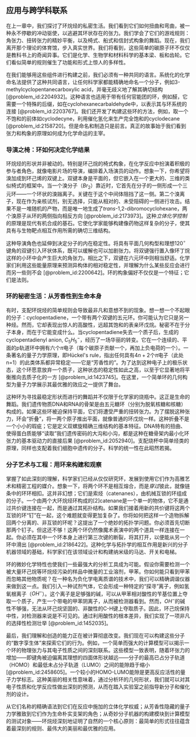 ## 应用与跨学科联系

在上一章中，我们探讨了环烷烃的私密生活。我们看到它们如何扭曲和弯曲，被一种永不停歇的冲动驱使，以逃避其环状存在的张力。我们学会了它们的游戏规则：角张力、扭转张力的精妙平衡，以及椅式、船式和信封式构象的舞蹈。现在，我们离开那个理论的体育馆，步入真实世界。我们将看到，这些简单的碳原子环不仅仅是教科书上的奇闻异事。它们是化学、生物学和材料科学的基本梁、板和齿轮。它们看似简单的规则催生了功能和形式上惊人的多样性。

在我们能够用这些组件进行构建之前，我们必须有一种共同的语言。系统化的化学命名法提供了这种共同语言，让任何科学家都能精确地命名一个分子，例如3-methylcyclopentanecarboxylic acid，并毫无歧义地了解其确切结构 [@problem_id:2204932]。这种语言也适用于带有任何官能团的环，例如醛，它需要一个特殊的后缀，如在cyclohexanecarbaldehyde中，以表示其与环系统的连接 [@problem_id:2203767]。我们还开发了构建这些环的方法，例如，取一个不饱和的前体如cyclodecyne，利用催化氢化来生产完全饱和的cyclodecane [@problem_id:2158720]。但是命名和制造只是前言。真正的故事始于我们看到张力和构象的原理如何成为化学命运的主宰。

### 导演之椅：环如何决定化学结果

环烷烃的形状并非被动的。特别是环己烷的椅式构象，在化学反应中扮演着积极的参与者角色，就像电影片场的导演，编排着入场演员的动作。想象一下，你希望将溴加成到环己烯的双键上。双键本身是平面的，但它嵌入在一个更大的、三维的类似椅式的框架中。当一个溴分子（$Br_2$）靠近时，它首先在分子的一侧形成一个三元环——一个环状的溴鎓离子。关键在于这个中间体阻挡了这一侧。第二个溴离子，现在作为亲核试剂，别无选择，只能从相对的、未受阻碍的一侧进行攻击。结果不是一堆随机的产物，而是唯一地生成了*trans*-1,2-dibromocyclohexane，两个溴原子从环的两侧指向相反方向 [@problem_id:2173973]。这种*立体化学控制*的原理是现代有机合成的基石。它使化学家能够构建像药物这样复杂的分子，使其具有与生物靶点相互作用所需的确切三维结构。

这种导演角色也延伸到决定分子的内在稳定性。将具有平面几何构型和理想$120^{\circ}$键角的双键引入环状体系，既可以缓解也可以加剧张力。将双键强行置入像环丁烷这样的小环中会产生巨大的角张力。相比之下，双键在六元环中则相当舒适。化学家们利用这些能量原理来预测异构体的相对稳定性，并理解为什么某些反应会进行而另一些则不会 [@problem_id:2200642]。环的构象偏好不仅仅是一个特征；它们是法则。

### 环的秘密生活：从芳香性到生命本身

有时，支配环烷烃的简单规则会导致最非凡和意想不到的现象。想一想一个不起眼的分子：cyclopentadiene，一个带有两个双键的五元环。你可能认为它只是另一种烃。然而，它却表现出惊人的高酸性，远超其饱和的表亲环戊烷。秘密不在于分子本身，而在于它能变成什么。当cyclopentadiene失去一个质子后，生成的cyclopentadienyl anion, $C_5H_5^-$，经历了一场华丽的转变。它在一个连续的、平面的p轨道环中拥有六个$\pi$电子（每个碳原子贡献一个，再加上负电荷的一个）。一条著名的量子力学原理，即Hückel's rule，指出任何具有$4n+2$个$\pi$电子（此处n=1）的此类体系都异常稳定——它是“芳香性的”。为了达到这种电子上的极乐状态，这个环愿意放弃一个质子，这种状态的稳定性如此之高，以至于它显著地将平衡推向去质子化的一方 [@problem_id:1423745]。在这里，一个简单环的几何构型为量子力学展示其最优雅的效应之一提供了舞台。

这种环为寻找最稳定形状而进行的舞蹈并不仅限于化学家的烧瓶中。这正是生命的舞蹈。我们遗传物质DNA和RNA的骨架是由五元糖环（分别为脱氧核糖和核糖）构成的。如果这些环被迫保持平面，它们将遭受严重的扭转张力。为了摆脱这种张力，环会“折叠”，将一两个原子推出平面，就像普通的环戊烷一样。这种折叠不是一个小小的瑕疵；它是定义双螺旋精确三维结构的基本特征。DNA特有的扭曲、使得蛋白质能够“读取”我们遗传密码的大沟和小沟，都是这种在糖骨架内最小化环张力的基本驱动力的直接后果 [@problem_id:2052940]。支配烧杯中简单烃类的原理，同样也支配着我们细胞中遗传的分子。科学的统一性在此昭然若揭。

### 分子艺术与工程：用环来构建和观察

掌握了如此深刻的理解，科学家们已经从仅仅研究环，发展到使用它们作为高雅艺术和精密工程的媒介。想象一下，将两个环不是相互熔合，而是*穿过*彼此，就像链条中的环环相扣。这并非幻想；它们是索烃（catenanes），由机械互锁的环组成的分子。一个由两个大环烷烃环构成的[2]catenane是一个单一的物体，它不是通过共价键连接在一起，而是通过其拓扑结构。如果我们接着用新的共价键将这两个互锁的环“钉”在一起，这个难题就变得更加复杂了。你将如何把这样一个造物拆解回两个分离的、非互锁的环呢？这提出了一个绝妙的拓扑学问题。你必须首先切断那两个钉子。但这还不够！这两个环仍然像魔术表演中的两个道具一样连接在一起。你必须在其中一个环本身上进行第三次键的断裂，将其打开，以便能从另一个环中滑出 [@problem_id:2186422]。这种化学与拓扑学的相互作用是新兴的分子机器领域的基础，科学家们在该领域设计和构建纳米级的马达、开关和电梯。

环的微妙化学特性也使我们一些最强大的分析工具成为可能。假设你需要检测一个被大量环己烷等环烷烃污染的样品中微量的工业溶剂，甲苯。你如何能只看到甲苯而忽略其他物质呢？在一种名为负化学电离质谱的技术中，我们可以精确调谐仪器来做到这一点。我们引入一种试剂气体，它会形成一种特定的“探寻”离子，例如氢氧根离子（$OH^-$）。这个离子是足够强的碱，可以从甲苯相对酸性的苄基位置上夺取一个质子，产生一个带电的甲苯阴离子，从而被检测器看到。然而，$OH^-$的碱性不够强，无法从环己烷坚固的、非酸性的C-H键上夺取质子。因此，环己烷保持中性，对检测器来说是不可见的。通过利用酸性的根本差异，我们实现了一项非凡的选择性检测壮举 [@problem_id:1452035]。

最后，我们理解和创造的能力正在被计算彻底改变。我们现在可以构建这些分子的“数字孪生体”来探索它们的行为。例如，一个简单而强大的计算模型可以揭示一个环的物理张力与其电子性质之间的深刻联系。这些模型一致表明，随着环张力的增加——即键角被迫偏离其理想的四面体形状越远——分子的最高已占分子轨道（HOMO）和最低未占分子轨道（LUMO）之间的能隙趋于缩小 [@problem_id:2458605]。一个较小的HOMO-LUMO能隙是更高反应活性的量子力学标志。这种美丽的相关性意味着，通过分析环的几何形状，我们就可以对其电子性质和化学反应性做出深刻的预测，从而在踏入实验室之前指导新分子和催化剂的设计。

从它们名称的精确语法到它们在反应中施加的立体化学权威；从芳香性隐藏的量子力学雅致到它们作为生命朴实支架的角色；从奇妙分子机器的构建模块到计算模型的测试对象——环烷烃深刻地证明了自然的一个核心原则：最简单的形式往往蕴含着最深刻的规则、最伟大的美丽和最优雅的应用。
